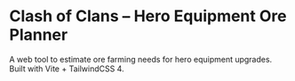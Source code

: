 # Clash of Clans – Hero Equipment Ore Planner

A web tool to estimate ore farming needs for hero equipment upgrades. Built with Vite + TailwindCSS 4.
